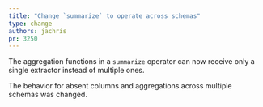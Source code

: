 ```yaml
---
title: "Change `summarize` to operate across schemas"
type: change
authors: jachris
pr: 3250
---
```


The aggregation functions in a `summarize` operator can now receive only a
single extractor instead of multiple ones.

The behavior for absent columns and aggregations across multiple schemas was
changed.
